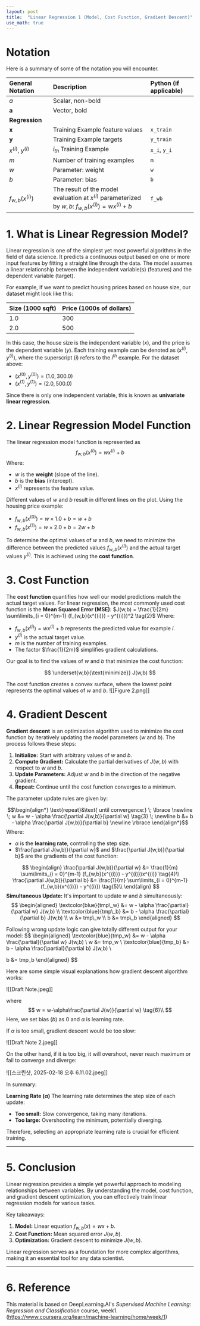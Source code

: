 ```yaml
---
layout: post
title:  "Linear Regression 1 (Model, Cost Function, Gradient Descent)"
use_math: true
---
```


# Notation
Here is a summary of some of the notation you will encounter.  

| General <img width=70/> <br /> Notation <img width=70/> | Description <img width=350/>                                                                            | Python (if applicable) |
| :------------------------------------------------------ | :------------------------------------------------------------------------------------------------------ | :--------------------- |
| $a$                                                     | Scalar, non-bold                                                                                        |                        |
| $\mathbf{a}$                                            | Vector, bold                                                                                            |                        |
| **Regression**                                          |                                                                                                         |                        |
| $\mathbf{x}$                                            | Training Example feature values                                                                         | `x_train`              |
| $\mathbf{y}$                                            | Training Example targets                                                                                | `y_train`              |
| $x^{(i)}$, $y^{(i)}$                                    | $i_{th}$ Training Example                                                                               | `x_i`, `y_i`           |
| $m$                                                     | Number of training examples                                                                             | `m`                    |
| $w$                                                     | Parameter: weight                                                                                       | `w`                    |
| $b$                                                     | Parameter: bias                                                                                         | `b`                    |
| $f_{w,b}(x^{(i)})$                                      | The result of the model evaluation at $x^{(i)}$ parameterized by $w,b$: $f_{w,b}(x^{(i)}) = wx^{(i)}+b$ | `f_wb`                 |


# 1. What is Linear Regression Model?

Linear regression is one of the simplest yet most powerful algorithms in the field of data science. It predicts a continuous output based on one or more input features by fitting a straight line through the data. The model assumes a linear relationship between the independent variable(s) (features) and the dependent variable (target).

For example, if we want to predict housing prices based on house size, our dataset might look like this:

| Size (1000 sqft) | Price (1000s of dollars) |
| ---------------- | ------------------------ |
| 1.0              | 300                      |
| 2.0              | 500                      |

In this case, the house size is the independent variable ($x$), and the price is the dependent variable ($y$). Each training example can be denoted as $(x^{(i)}, y^{(i)})$, where the superscript $(i)$ refers to the $i^{th}$ example. For the dataset above:

- $(x^{(0)}, y^{(0)}) = (1.0, 300.0)$
- $(x^{(1)}, y^{(1)}) = (2.0, 500.0)$
    
Since there is only one independent variable, this is known as **univariate linear regression**.

# 2. Linear Regression Model Function

The linear regression model function is represented as
$$ f_{w,b}(x^{(i)}) = wx^{(i)} + b \tag{1}$$
Where:

- $w$ is the **weight** (slope of the line).
- $b$ is the **bias** (intercept).
- $x^{(i)}$ represents the feature value.
    
Different values of $w$ and $b$ result in different lines on the plot. Using the housing price example:

- $f_{w,b}(x^{(0)}) = w \times 1.0 + b = w + b$
- $f_{w,b}(x^{(1)}) = w \times 2.0 + b = 2w + b$
    
To determine the optimal values of $w$ and $b$, we need to minimize the difference between the predicted values $f_{w,b}(x^{(i)})$ and the actual target values $y^{(i)}$. This is achieved using the **cost function**.

# 3. Cost Function 

The **cost function** quantifies how well our model predictions match the actual target values. For linear regression, the most commonly used cost function is the **Mean Squared Error (MSE)**:
$J(w,b) = \frac{1}{2m} \sum\limits_{i = 0}^{m-1} (f_{w,b}(x^{(i)}) - y^{(i)})^2 \tag{2}$
Where:

- $f_{w,b}(x^{(i)}) = wx^{(i)} + b$ represents the predicted value for example $i$.
- $y^{(i)}$ is the actual target value.
- $m$ is the number of training examples.
- The factor $\frac{1}{2m}$ simplifies gradient calculations.

Our goal is to find the values of $w$ and $b$ that minimize the cost function:

$$
\underset{w,b}{\text{minimize}} J(w,b)
$$

The cost function creates a convex surface, where the lowest point represents the optimal values of $w$ and $b$.
![[Figure 2.png]]
# 4. Gradient Descent 

**Gradient descent** is an optimization algorithm used to minimize the cost function by iteratively updating the model parameters ($w$ and $b$). The process follows these steps:

1. **Initialize:** Start with arbitrary values of $w$ and $b$.
2. **Compute Gradient:** Calculate the partial derivatives of $J(w,b)$ with respect to $w$ and $b$.
3. **Update Parameters:** Adjust $w$ and $b$ in the direction of the negative gradient.
4. **Repeat:** Continue until the cost function converges to a minimum.
    
The parameter update rules are given by:

$$\begin{align*} \text{repeat}&\text{ until convergence:} \; \lbrace \newline
\;  w &= w -  \alpha \frac{\partial J(w,b)}{\partial w} \tag{3}  \; \newline 
 b &= b -  \alpha \frac{\partial J(w,b)}{\partial b}  \newline \rbrace
\end{align*}$$
Where:

- $\alpha$ is the **learning rate**, controlling the step size.
- $\frac{\partial J(w,b)}{\partial w}$ and $\frac{\partial J(w,b)}{\partial b}$ are the gradients of the cost function:

$$
\begin{align}
\frac{\partial J(w,b)}{\partial w}  &= \frac{1}{m} \sum\limits_{i = 0}^{m-1} (f_{w,b}(x^{(i)}) - y^{(i)})x^{(i)} \tag{4}\\
  \frac{\partial J(w,b)}{\partial b}  &= \frac{1}{m} \sum\limits_{i = 0}^{m-1} (f_{w,b}(x^{(i)}) - y^{(i)}) \tag{5}\\
\end{align}
$$
**Simultaneous Update:** It's important to update $w$ and $b$ simultaneously:
$$
\begin{aligned}
\textcolor{blue}{tmp\_w} &= w - \alpha \frac{\partial}{\partial w} J(w,b) \\
\textcolor{blue}{tmp\_b} &= b - \alpha \frac{\partial}{\partial b} J(w,b) \\
w &= tmp\_w \\
b &= tmp\_b
\end{aligned}
$$

Following wrong update logic can give totally different output for your model:
$$
\begin{aligned}
\textcolor{blue}{tmp\_w} &= w - \alpha \frac{\partial}{\partial w} J(w,b) \\
w &= tmp\_w \\
\textcolor{blue}{tmp\_b} &= b - \alpha \frac{\partial}{\partial b} J(w,b) \\

b &= tmp\_b
\end{aligned}
$$

Here are some simple visual explanations how gradient descent algorithm works:

![[Draft Note.jpeg]]

where
$$
w = w-\alpha\frac{\partial J(w)}{\partial w} \tag{6}\\
$$Here, we set bias ($b$) as 0 and $\alpha$ is learning rate.

If $\alpha$ is too small, gradient descent would be too slow:

![[Draft Note 2.jpeg]]

On the other hand, if it is too big, it will overshoot, never reach maximum or fail to converge and diverge:

![[스크린샷, 2025-02-18 오후 6.11.02.jpeg]]

In summary:

**Learning Rate ($\alpha$)**
The learning rate determines the step size of each update:

- **Too small:** Slow convergence, taking many iterations.
- **Too large:** Overshooting the minimum, potentially diverging.
    
Therefore, selecting an appropriate learning rate is crucial for efficient training.

---
# 5. Conclusion

Linear regression provides a simple yet powerful approach to modeling relationships between variables. By understanding the model, cost function, and gradient descent optimization, you can effectively train linear regression models for various tasks.

Key takeaways:

1. **Model:** Linear equation $f_{w,b}(x) = wx + b$.
2. **Cost Function:** Mean squared error $J(w,b)$.
3. **Optimization:** Gradient descent to minimize $J(w,b)$.
    
Linear regression serves as a foundation for more complex algorithms, making it an essential tool for any data scientist.

---
# 6. Reference

This material is based on DeepLearning.AI's _Supervised Machine Learning: Regression and Classification_ course, week1. (https://www.coursera.org/learn/machine-learning/home/week/1)
























